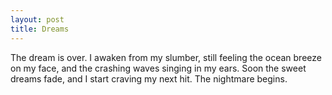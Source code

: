 ```yaml
---
layout: post
title: Dreams 
---
```


The dream is over. I awaken from my slumber, still feeling the ocean breeze on my face, and the crashing waves singing in my ears. Soon the sweet dreams fade, and I start craving my next hit. The nightmare begins.  

